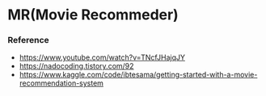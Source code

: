 # MR(Movie Recommeder)

### Reference
- https://www.youtube.com/watch?v=TNcfJHajqJY
- https://nadocoding.tistory.com/92
- https://www.kaggle.com/code/ibtesama/getting-started-with-a-movie-recommendation-system
